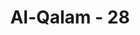 ---
title: "Al-Qalam - 28"
no: 28
arabic_no: ٢٨
ayah: قَالَ اَوْسَطُهُمْ اَلَمْ اَقُلْ لَّكُمْ لَوْلَا تُسَبِّحُوْنَ 
translation: "berkatalah seorang yang paling bijak di antara mereka, “Bukankah aku telah mengatakan kepadamu, mengapa kamu tidak bertasbih (kepada Tuhanmu).”"
tafsir: "Salah seorang di antara mereka yang pernah memperingatkan mereka sebelumnya berkata, \"Bukankah telah aku anjurkan sebelum ini agar kita semua melakukan yang biasa dilakukan bapak kita dahulu, yaitu selalu bertasbih kepada Tuhan dan mensucikan-Nya, selalu mensyukuri setiap nikmat yang telah dilimpahkan-Nya kepada kita dengan memberikan sebagian dari hasilnya kepada yang berhak menerima, dan selalu berdoa kepada-Nya agar kita selalu dilimpahi berkah dan karunia-Nya. Akan tetapi, kamu sekalian tidak mengacuhkan sedikit pun anjuranku itu.\""
---